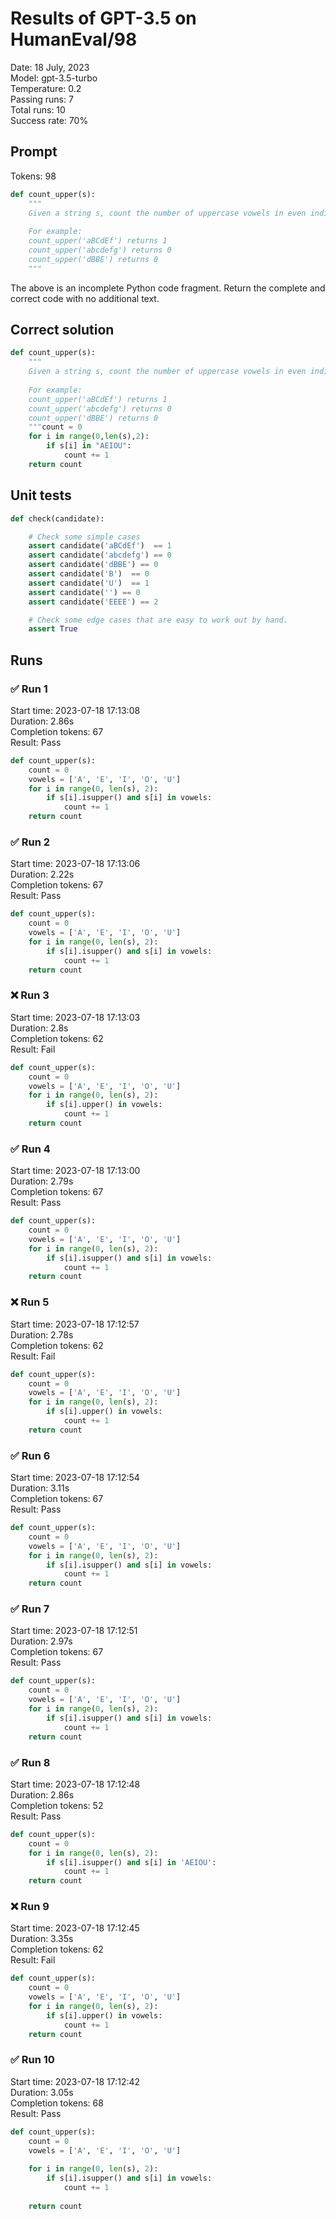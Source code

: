 # Results of GPT-3.5 on HumanEval/98
Date: 18 July, 2023<br />
Model: gpt-3.5-turbo<br />
Temperature: 0.2<br />
Passing runs: 7<br />
Total runs: 10<br />
Success rate: 70%
## Prompt
Tokens: 98
```python
def count_upper(s):
    """
    Given a string s, count the number of uppercase vowels in even indices.
    
    For example:
    count_upper('aBCdEf') returns 1
    count_upper('abcdefg') returns 0
    count_upper('dBBE') returns 0
    """
```
The above is an incomplete Python code fragment. Return the complete and correct code with no additional text.
## Correct solution
```python
def count_upper(s):
    """
    Given a string s, count the number of uppercase vowels in even indices.
    
    For example:
    count_upper('aBCdEf') returns 1
    count_upper('abcdefg') returns 0
    count_upper('dBBE') returns 0
    """count = 0
    for i in range(0,len(s),2):
        if s[i] in "AEIOU":
            count += 1
    return count
```
## Unit tests
```python
def check(candidate):

    # Check some simple cases
    assert candidate('aBCdEf')  == 1
    assert candidate('abcdefg') == 0
    assert candidate('dBBE') == 0
    assert candidate('B')  == 0
    assert candidate('U')  == 1
    assert candidate('') == 0
    assert candidate('EEEE') == 2

    # Check some edge cases that are easy to work out by hand.
    assert True
```
## Runs
### ✅ Run 1
Start time: 2023-07-18 17:13:08<br />
Duration: 2.86s<br />
Completion tokens: 67<br />
Result: Pass
```python
def count_upper(s):
    count = 0
    vowels = ['A', 'E', 'I', 'O', 'U']
    for i in range(0, len(s), 2):
        if s[i].isupper() and s[i] in vowels:
            count += 1
    return count
```
### ✅ Run 2
Start time: 2023-07-18 17:13:06<br />
Duration: 2.22s<br />
Completion tokens: 67<br />
Result: Pass
```python
def count_upper(s):
    count = 0
    vowels = ['A', 'E', 'I', 'O', 'U']
    for i in range(0, len(s), 2):
        if s[i].isupper() and s[i] in vowels:
            count += 1
    return count
```
### ❌ Run 3
Start time: 2023-07-18 17:13:03<br />
Duration: 2.8s<br />
Completion tokens: 62<br />
Result: Fail
```python
def count_upper(s):
    count = 0
    vowels = ['A', 'E', 'I', 'O', 'U']
    for i in range(0, len(s), 2):
        if s[i].upper() in vowels:
            count += 1
    return count
```
### ✅ Run 4
Start time: 2023-07-18 17:13:00<br />
Duration: 2.79s<br />
Completion tokens: 67<br />
Result: Pass
```python
def count_upper(s):
    count = 0
    vowels = ['A', 'E', 'I', 'O', 'U']
    for i in range(0, len(s), 2):
        if s[i].isupper() and s[i] in vowels:
            count += 1
    return count
```
### ❌ Run 5
Start time: 2023-07-18 17:12:57<br />
Duration: 2.78s<br />
Completion tokens: 62<br />
Result: Fail
```python
def count_upper(s):
    count = 0
    vowels = ['A', 'E', 'I', 'O', 'U']
    for i in range(0, len(s), 2):
        if s[i].upper() in vowels:
            count += 1
    return count
```
### ✅ Run 6
Start time: 2023-07-18 17:12:54<br />
Duration: 3.11s<br />
Completion tokens: 67<br />
Result: Pass
```python
def count_upper(s):
    count = 0
    vowels = ['A', 'E', 'I', 'O', 'U']
    for i in range(0, len(s), 2):
        if s[i].isupper() and s[i] in vowels:
            count += 1
    return count
```
### ✅ Run 7
Start time: 2023-07-18 17:12:51<br />
Duration: 2.97s<br />
Completion tokens: 67<br />
Result: Pass
```python
def count_upper(s):
    count = 0
    vowels = ['A', 'E', 'I', 'O', 'U']
    for i in range(0, len(s), 2):
        if s[i].isupper() and s[i] in vowels:
            count += 1
    return count
```
### ✅ Run 8
Start time: 2023-07-18 17:12:48<br />
Duration: 2.86s<br />
Completion tokens: 52<br />
Result: Pass
```python
def count_upper(s):
    count = 0
    for i in range(0, len(s), 2):
        if s[i].isupper() and s[i] in 'AEIOU':
            count += 1
    return count
```
### ❌ Run 9
Start time: 2023-07-18 17:12:45<br />
Duration: 3.35s<br />
Completion tokens: 62<br />
Result: Fail
```python
def count_upper(s):
    count = 0
    vowels = ['A', 'E', 'I', 'O', 'U']
    for i in range(0, len(s), 2):
        if s[i].upper() in vowels:
            count += 1
    return count
```
### ✅ Run 10
Start time: 2023-07-18 17:12:42<br />
Duration: 3.05s<br />
Completion tokens: 68<br />
Result: Pass
```python
def count_upper(s):
    count = 0
    vowels = ['A', 'E', 'I', 'O', 'U']
    
    for i in range(0, len(s), 2):
        if s[i].isupper() and s[i] in vowels:
            count += 1
    
    return count
```
